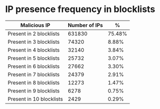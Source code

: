 # IP presence frequency in blocklists
| Malicious IP | Number of IPs | % |
|----|----|----|
| Present in 2 blocklists | 631830 | 75.48% |
| Present in 3 blocklists | 74320 | 8.88% |
| Present in 4 blocklists | 32140 | 3.84% |
| Present in 5 blocklists | 25732 | 3.07% |
| Present in 6 blocklists | 27662 | 3.30% |
| Present in 7 blocklists | 24379 | 2.91% |
| Present in 8 blocklists | 12273 | 1.47% |
| Present in 9 blocklists | 6278 | 0.75% |
| Present in 10 blocklists | 2429 | 0.29% |
